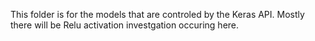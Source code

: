 This folder is for the models that are controled by the Keras API. Mostly there will be Relu activation investgation occuring here. 
